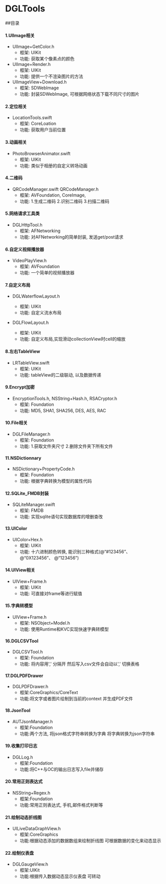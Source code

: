 # DGLTools


##目录

#### 1.UIImage相关
* UIImage+GetColor.h
  * 框架: UIKit
  * 功能: 获取某个像素点的颜色
* UIImage+Render.h
  * 框架: UIKit
  * 功能: 提供一个不渲染图片的方法
* UIImageView+Download.h
  * 框架: SDWebImage
  * 功能: 封装SDWebImage, 可根据网络状态下载不同尺寸的图片

#### 2.定位相关
* LocationTools.swift
  * 框架: CoreLoation
  * 功能: 获取用户当前位置

#### 3.动画相关
* PhotoBrowserAnimator.swift
  * 框架: UIKit
  * 功能: 类似于相册的自定义转场动画

#### 4.二维码
* QRCodeManager.swift QRCodeManager.h
  * 框架: AVFoundation, CoreImage, 
  * 功能: 1.生成二维码 2.识别二维码 3.扫描二维码

#### 5.网络请求工具类
* DGLHttpTool.h
  * 框架: AFNetworking
  * 功能: 对AFNetworking的简单封装, 发送get/post请求

#### 6.自定义视频播放器
* VideoPlayView.h
  * 框架: AVFoundation
  * 功能: 一个简单的视频播放器

#### 7.自定义布局
* DGLWaterflowLayout.h
  * 框架: UIKit
  * 功能: 自定义流水布局

* DGLFlowLayout.h
  * 框架: UIKit
  * 功能: 自定义布局,实现滑动collectionView时cell的缩放

#### 8.左右TableView
* LRTableView.swift
  * 框架: UIKit
  * 功能: tableView的二级联动, 以及数据传递

#### 9.Encrypt加密
* EncryptionTools.h, NSString+Hash.h, RSACryptor.h
  * 框架: Foundation
  * 功能: MD5, SHA1, SHA256, DES, AES, RAC

#### 10.File相关
* DGLFileManager.h
  * 框架: Foundation
  * 功能: 1.获取文件夹尺寸 2.删除文件夹下所有文件

#### 11.NSDictionnary
* NSDictionary+PropertyCode.h
  * 框架: Foundation
  * 功能: 根据字典转换为模型的属性代码

#### 12.SQLite_FMDB封装
* SQLiteManager.swift
  * 框架: FMDB
  * 功能: 实现sqlite语句实现数据库的增删查改

#### 13.UIColor
* UIColor+Hex.h
  * 框架: UIKit
  * 功能: 十六进制颜色转换, 能识别三种格式(@“#123456”、 @“0X123456”、 @“123456”)

#### 14.UIView相关
* UIView+Frame.h
  * 框架: UIKit
  * 功能: 可直接对frame等进行赋值

#### 15.字典转模型
* UIView+Frame.h
  * 框架: NSObject+Model.h
  * 功能: 使用Runtime和KVC实现快速字典转模型


#### 16.DGLCSVTool

* DGLCSVTool.h
  * 框架: Foundation
  * 功能: 将内容用',' 分隔开 然后写入csv文件会自动以',' 切换表格

#### 17.DGLPDFDrawer

* DGLPDFDrawer.h
  * 框架:CoreGraphics/CoreText
  * 功能:将文字或者图片绘制到当前的context 并生成PDF文件

#### 18.JsonTool

* AUTJsonManager.h
  * 框架:Foundation
  * 功能:两个方法, 将json格式字符串转换为字典 将字典转换为json字符串


#### 19.收集打印日志

* DGLLog.h
  * 框架:Foundation
  * 功能:将C++与OC的输出日志写入file并储存

#### 20.常用正则表达式

* NSString+Regex.h
  * 框架:Foundation
  * 功能:常用正则表达式, 手机,邮件格式判断等

#### 21.绘制动态折线图

* UILiveDataGraphView.h
  * 框架:CoreGraphics
  * 功能:根据动态添加的数据数组来绘制折线图 可根据数据的变化来动态显示

#### 22.绘制仪表盘

* DGLGaugeView.h
  * 框架:UIKit
  * 功能:根据传入数据动态显示仪表盘 可转动








​	


